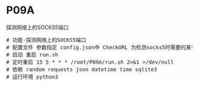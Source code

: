 # P09A
探测网络上的SOCKS5端口

<pre>
# 功能-探测网络上的SOCKS5端口 
# 配置文件 参数指定 config.json中 CheckURL 为检测socks5时需要的某个网站地址
# 启动 重启 run.sh
# 定时重启 15 5 * * * /root/P09A/run.sh 2>&1 >/dev/null
# 依赖 random requests json datetime time sqlite3
# 运行环境 python3
</pre>
